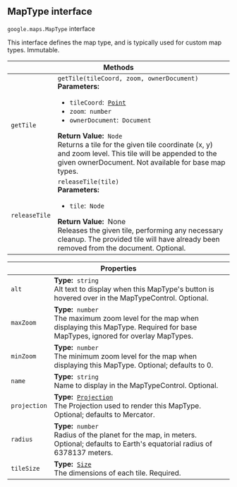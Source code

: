 <h2 id="MapType"> MapType interface </h2><p>
<code><span itemprop="path">google.maps</span>.<span itemprop="name">MapType</span></code>
interface
</p><p>This interface defines the map type, and is typically used for custom map types. Immutable.</p><div class="devsite-table-wrapper"><table class="methods responsive" summary="interface MapType - Methods">
<thead>
<tr><th colspan="2">Methods</th>
</tr></thead>
<tbody>
<tr id="MapType.getTile">
<td><code><span>getTile</span></code></td>
<td><div><code>getTile(tileCoord, zoom, ownerDocument)</code></div>
<div class="desc"><strong>Parameters:</strong>&nbsp; <ul>
<li><code>tileCoord</code>:&nbsp; <code><a href="https://github.com/amenadiel/google-maps-documentation/blob/master/docs/Point.md">Point</a></code></li>
<li><code>zoom</code>:&nbsp; <code>number</code></li>
<li><code>ownerDocument</code>:&nbsp; <code>Document</code></li>
</ul></div>
<div class="desc"><strong>Return Value:</strong>&nbsp; <code>Node</code></div>
<div class="desc">Returns a tile for the given tile coordinate (x, y) and zoom level. This tile will be appended to the given ownerDocument. Not available for base map types.</div></td>
</tr>
<tr id="MapType.releaseTile">
<td><code><span>releaseTile</span></code></td>
<td><div><code>releaseTile(tile)</code></div>
<div class="desc"><strong>Parameters:</strong>&nbsp; <ul>
<li><code>tile</code>:&nbsp; <code>Node</code></li>
</ul></div>
<div class="desc"><strong>Return Value:</strong>&nbsp; None</div>
<div class="desc">Releases the given tile, performing any necessary cleanup. The provided tile will have already been removed from the document. Optional.</div></td>
</tr>
</tbody>
</table></div><div class="devsite-table-wrapper"><table class="properties responsive" summary="interface MapType - Properties">
<thead>
<tr><th colspan="2">Properties</th>
</tr></thead>
<tbody>
<tr id="MapType.alt">
<td><code><span>alt</span></code></td>
<td><div><strong>Type:</strong>&nbsp; <code>string</code></div>
<div class="desc">Alt text to display when this MapType's button is hovered over in the MapTypeControl. Optional.</div></td>
</tr>
<tr id="MapType.maxZoom">
<td><code><span>maxZoom</span></code></td>
<td><div><strong>Type:</strong>&nbsp; <code>number</code></div>
<div class="desc">The maximum zoom level for the map when displaying this MapType. Required for base MapTypes, ignored for overlay MapTypes.</div></td>
</tr>
<tr id="MapType.minZoom">
<td><code><span>minZoom</span></code></td>
<td><div><strong>Type:</strong>&nbsp; <code>number</code></div>
<div class="desc">The minimum zoom level for the map when displaying this MapType. Optional; defaults to 0.</div></td>
</tr>
<tr id="MapType.name">
<td><code><span>name</span></code></td>
<td><div><strong>Type:</strong>&nbsp; <code>string</code></div>
<div class="desc">Name to display in the MapTypeControl. Optional.</div></td>
</tr>
<tr id="MapType.projection">
<td><code><span>projection</span></code></td>
<td><div><strong>Type:</strong>&nbsp; <code><a href="https://github.com/amenadiel/google-maps-documentation/blob/master/docs/Projection.md">Projection</a></code></div>
<div class="desc">The Projection used to render this MapType. Optional; defaults to Mercator.</div></td>
</tr>
<tr id="MapType.radius">
<td><code><span>radius</span></code></td>
<td><div><strong>Type:</strong>&nbsp; <code>number</code></div>
<div class="desc">Radius of the planet for the map, in meters. Optional; defaults to Earth's equatorial radius of 6378137 meters.</div></td>
</tr>
<tr id="MapType.tileSize">
<td><code><span>tileSize</span></code></td>
<td><div><strong>Type:</strong>&nbsp; <code><a href="https://github.com/amenadiel/google-maps-documentation/blob/master/docs/Size.md">Size</a></code></div>
<div class="desc">The dimensions of each tile. Required.</div></td>
</tr>
</tbody>
</table></div>
